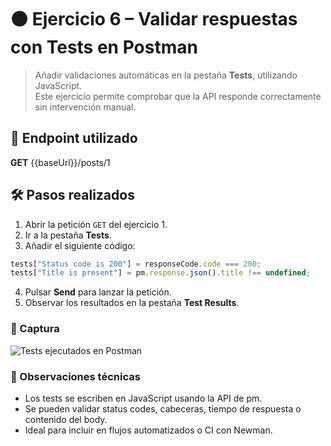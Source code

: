 # 🟤 Ejercicio 6 – Validar respuestas con Tests en Postman
> Añadir validaciones automáticas en la pestaña **Tests**, utilizando JavaScript.  
> Este ejercicio permite comprobar que la API responde correctamente sin intervención manual.

## 🧩 Endpoint utilizado
**GET** {{baseUrl}}/posts/1

## 🛠 Pasos realizados

1. Abrir la petición `GET` del ejercicio 1.
2. Ir a la pestaña **Tests**.
3. Añadir el siguiente código:

```javascript
tests["Status code is 200"] = responseCode.code === 200;
tests["Title is present"] = pm.response.json().title !== undefined; 
```
4.	Pulsar **Send** para lanzar la petición.
5.	Observar los resultados en la pestaña **Test Results**.

### 📸 Captura
![Tests ejecutados en Postman](../screenshots/06_tests.png)

### 🧠 Observaciones técnicas
- Los tests se escriben en JavaScript usando la API de pm.
- Se pueden validar status codes, cabeceras, tiempo de respuesta o contenido del body.
- Ideal para incluir en flujos automatizados o CI con Newman.
